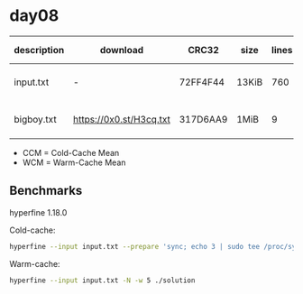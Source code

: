 # day08

| description | download                | CRC32    | size  | lines | silver  | gold           | CCM [ms]     | WCM [ms]     |
| ----------- | ----------------------- | -------- | ----- | ----- | ------- | -------------- | ------------ | ------------ |
| input.txt   | -                       | 72FF4F44 | 13KiB | 760   | 18023   | 14449445933179 | 7.73 ± 0.38  | 1.25 ± 0.11  |
| bigboy.txt  | https://0x0.st/H3cq.txt | 317D6AA9 | 1MiB  | 9     | 1488003 | 2214154416012  | 37.47 ± 0.40 | 30.18 ± 0.86 |

- CCM = Cold-Cache Mean
- WCM = Warm-Cache Mean

## Benchmarks

hyperfine 1.18.0

Cold-cache:

```bash
hyperfine --input input.txt --prepare 'sync; echo 3 | sudo tee /proc/sys/vm/drop_caches' ./solution
```

Warm-cache:

```bash
hyperfine --input input.txt -N -w 5 ./solution
```
